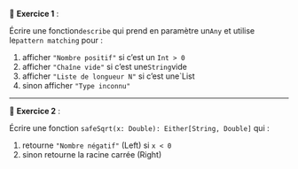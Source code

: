 
📝 **Exercice 1** : 

Écrire une fonction`describe` qui prend en paramètre un`Any` et utilise le`pattern matching` pour :
1. afficher `"Nombre positif"` si c’est un `Int > 0`
2. afficher `"Chaîne vide"` si c’est une`String`vide
3. afficher `"Liste de longueur N"` si c’est une`List
4. sinon afficher `"Type inconnu"`

--- 
📝 **Exercice 2** : 

Écrire une fonction `safeSqrt(x: Double): Either[String, Double]` qui :
1. retourne `"Nombre négatif"` (Left) si `x < 0`
2. sinon retourne la racine carrée (Right)
